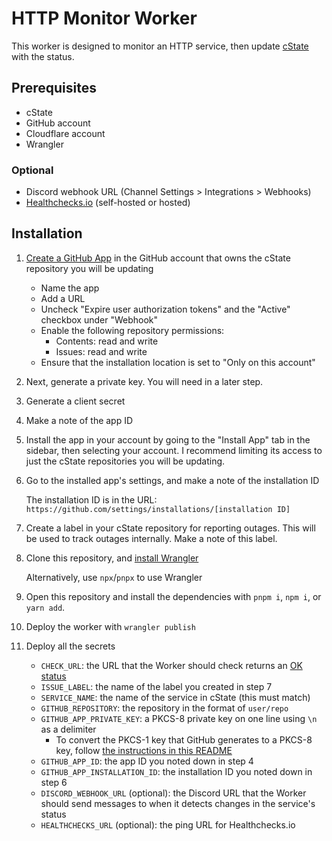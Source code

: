 # HTTP Monitor Worker

This worker is designed to monitor an HTTP service, then update [cState](https://github.com/cstate/cstate)
with the status.

## Prerequisites

- cState
- GitHub account
- Cloudflare account
- Wrangler

### Optional

- Discord webhook URL (Channel Settings > Integrations > Webhooks)
- [Healthchecks.io](https://healthchecks.io/) (self-hosted or hosted)

## Installation

1. [Create a GitHub App](https://github.com/settings/apps/new) in the GitHub account
   that owns the cState repository you will be updating

   - Name the app
   - Add a URL
   - Uncheck "Expire user authorization tokens" and the "Active" checkbox under "Webhook"
   - Enable the following repository permissions:
     - Contents: read and write
     - Issues: read and write
   - Ensure that the installation location is set to "Only on this account"

2. Next, generate a private key. You will need in a later step.
3. Generate a client secret
4. Make a note of the app ID
5. Install the app in your account by going to the "Install App" tab in the sidebar,
   then selecting your account. I recommend limiting its access to just the cState
   repositories you will be updating.
6. Go to the installed app's settings, and make a note of the installation ID

   The installation ID is in the URL:
   `https://github.com/settings/installations/[installation ID]`

7. Create a label in your cState repository for reporting outages. This will be
   used to track outages internally. Make a note of this label.
8. Clone this repository, and [install Wrangler](https://developers.cloudflare.com/workers/wrangler/install-and-update/)

   Alternatively, use `npx`/`pnpx` to use Wrangler

9. Open this repository and install the dependencies with `pnpm i`, `npm i`,
   or `yarn add`.
10. Deploy the worker with `wrangler publish`
11. Deploy all the secrets

    - `CHECK_URL`: the URL that the Worker should check returns an [OK status](https://developer.mozilla.org/en-US/docs/Web/API/Response/ok)
    - `ISSUE_LABEL`: the name of the label you created in step 7
    - `SERVICE_NAME`: the name of the service in cState (this must match)
    - `GITHUB_REPOSITORY`: the repository in the format of `user/repo`
    - `GITHUB_APP_PRIVATE_KEY`: a PKCS-8 private key on one line using `\n` as
      a delimiter
      - To convert the PKCS-1 key that GitHub generates to a PKCS-8 key, follow
        [the instructions in this README](https://github.com/gr2m/universal-github-app-jwt#readme)
    - `GITHUB_APP_ID`: the app ID you noted down in step 4
    - `GITHUB_APP_INSTALLATION_ID`: the installation ID you noted down in step 6
    - `DISCORD_WEBHOOK_URL` (optional): the Discord URL that the Worker should send
      messages to when it detects changes in the service's status
    - `HEALTHCHECKS_URL` (optional): the ping URL for Healthchecks.io
